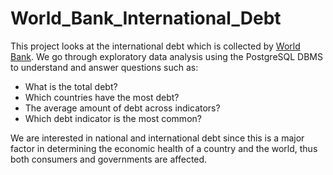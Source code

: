 # World_Bank_International_Debt

This project looks at the international debt which is collected by [World Bank](https://www.worldbank.org/).
We go through exploratory data analysis using the PostgreSQL DBMS to understand and answer questions such as:
    <ul>
        <li>What is the total debt?</li>
        <li>Which countries have the most debt?</li>
        <li>The average amount of debt across indicators?</li>
        <li>Which debt indicator is the most common?</li>
    </ul>
    
We are interested in national and international debt since this is a major factor in determining
the economic health of a country and the world, thus both consumers and governments are affected.
